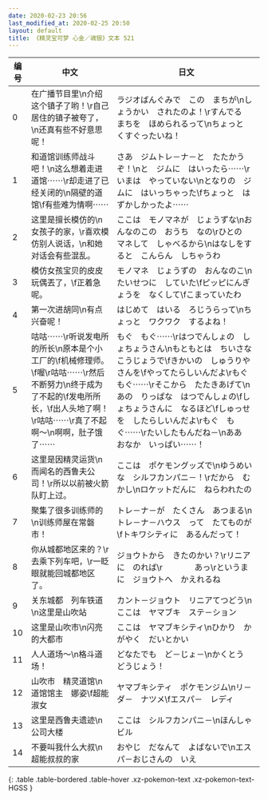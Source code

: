 ```yaml
---
date: 2020-02-23 20:56
last_modified_at: 2020-02-25 20:50
layout: default
title: 《精灵宝可梦 心金／魂银》文本 521
---
```

| 编号 | 中文 | 日文 |
| ---- | ---- | ---- |
| 0 | 在广播节目里\n介绍这个镇子了哟！\r自己居住的镇子被夸了，\n还真有些不好意思呢！ | ラジオばんぐみで　この　まちが\nしょうかい　されたのよ！\rすんでる　まちを　ほめられるって\nちょっと　くすぐったいね！ |
| 1 | 和道馆训练师战斗吧！\n这么想着走进道馆⋯⋯\r却走进了已经关闭的\n隔壁的道馆\f有些难为情啊⋯⋯ | さあ　ジムトレ－ナ－と　たたかうぞ！\nと　ジムに　はいったら⋯⋯\rいまは　やっていない\nとなりの　ジムに　はいっちゃった\fちょっと　はずかしかったよ⋯⋯ |
| 2 | 这里是擅长模仿的\n女孩子的家，\r喜欢模仿别人说话，\n和她对话会有些混乱。 | ここは　モノマネが　じょうずな\nおんなのこの　おうち　なの\rひとの　マネして　しゃべるから\nはなしをすると　こんらん　しちゃうわ |
| 3 | 模仿女孩宝贝的皮皮玩偶丟了，\f正着急呢。 | モノマネ　じょうずの　おんなのこ\nたいせつに　していた\fピッピにんぎょうを　なくして\fこまっていたわ |
| 4 | 第一次进胡同\n有点兴奋呢！ | はじめて　はいる　ろじうらって\nちょっと　ワクワク　するよね！ |
| 5 | 咕咕⋯⋯\r听说发电所的所长\n原本是个小工厂的\f机械修理师。\f喔\r咕咕⋯⋯\r然后不断努力\n终于成为了不起的\f发电所所长，\f出人头地了啊！\r咕咕⋯⋯\r真了不起啊～\n啊啊，肚子饿了⋯⋯ | もぐ　もぐ⋯⋯\rはつでんしょの　しょちょうさん\nもともとは　ちいさな　こうじょうで\fきかいの　しゅうりやさんを\fやってたらしいんだよ\rもぐ　もぐ⋯⋯\rそこから　たたきあげて\nあの　りっぱな　はつでんしょの\fしょちょうさんに　なるほど\fしゅっせを　したらしいんだよ\rもぐ　もぐ⋯⋯\rたいしたもんだね－\nああ　おなか　いっぱい⋯⋯！ |
| 6 | 这里是因精灵运货\n而闻名的西鲁夫公司！\r所以以前被火箭队盯上过。 | ここは　ポケモングッズで\nゆうめいな　シルフカンパニ－！\rだから　むかし\nロケットだんに　ねらわれたの |
| 7 | 聚集了很多训练师的\n训练师屋在常磐市！ | トレ－ナ－が　たくさん　あつまる\nトレ－ナ－ハウス　って　たてものが\fトキワシティに　あるんだって！ |
| 8 | 你从城都地区来的？\r去乘下列车吧，\r一眨眼就能回城都地区了。 | ジョウトから　きたのかい？\rリニアに　のれば\r　　　　あっ\rというまに　ジョウトへ　かえれるね |
| 9 | 关东城都　列车铁道\n这里是山吹站 | カント－ジョウト　リニアてつどう\nここは　ヤマブキ　ステ－ション |
| 10 | 这里是山吹市\n闪亮的大都市 | ここは　ヤマブキシティ\nひかり　かがやく　だいとかい |
| 11 | 人人道场～\n格斗道场！ | どなたでも　ど－じょ－\nかくとう　どうじょう！ |
| 12 | 山吹市　精灵道馆\n道馆馆主　娜姿\f超能淑女 | ヤマブキシティ　ポケモンジム\nリ－ダ－　ナツメ\fエスパ－　レディ |
| 13 | 这里是西鲁夫遗迹\n公司大楼 | ここは　シルフカンパニ－\nほんしゃ　ビル |
| 14 | 不要叫我什么大叔\n超能叔叔的家 | おやじ　だなんて　よばないで\nエスパ－おじさんの　いえ |
{: .table .table-bordered .table-hover .xz-pokemon-text .xz-pokemon-text-HGSS }